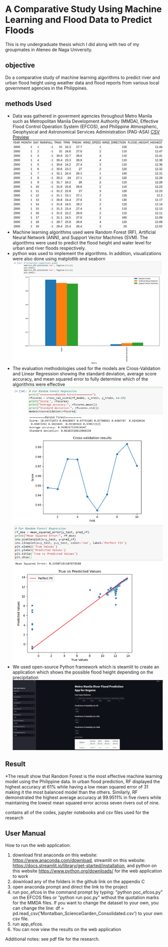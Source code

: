 # A Comparative Study Using Machine Learning and Flood Data to Predict Floods
This is my undergraduate thesis which I did along with two of my groupmates in Ateneo de Naga University.
## objective 
Do a comparative study of machine learning algorithms to predict river and urban flood height using weather data and flood reports from various local government agencies in the Philippines.

## methods Used
* Data was gathered in goverment agencies throughout Metro Manila such as Metropolitan Manila Development Authority (MMDA), Effective Flood Control Operation System (EFCOS), and Philippine Atmospheric, Geophysical and Astronomical Services Administration (PAG-ASA)
[CSV Preview](https://github.com/AlfonsoAlik/EFCOS-MMDA-File/blob/main/Angono/Angono_NAIA_Consolidated_Data.csv)
![CSV Contents](Screenshots/Angono_dataset)
* Machine learning algorithms used were Random Forest (RF), Artificial Neural Network (ANN), and Support Vector Machines (SVM). The algorithms were used to predict the flood height and water level for urban and river floods respectively.
* python was used to implement the algorithms. In addition, visualizations were also done using matplotlib and seaborn
![Angono Streamlit Preview](Screenshots/matplotlib.png)
* The evaluation methodologies used for the models are Cross-Validation and Linear Regression showing the standard deviation, average score accuracy, and mean squared error to fully determine which of the algorithms were effective
![Random Forest Cross-Validation Visualization](Screenshots/RF_Angono.png)
![Random Forest Mean Squared Error Visualization](Screenshots/Angono_MSE.png)
* We used open-source Python framework which is steamlit to create an application which shows the possible flood height depending on the precipitation
![Angono Streamlit Preview](Screenshots/Angono_Streamlit.png)
## Result
*The result show that Random Forest is the most effective machine learning model using the Philippine data. In urban flood prediction, RF displayed the highest accuracy at 61% while having a low mean squared error of 31 making it the most balanced model than the others. Similarly, RF demonstrated the highest average accuracy at 99.9511% in five rivers while maintaining the lowest mean squared error across seven rivers out of nine.


contains all of the codes, jupyter notebooks and csv files used for the research

## User Manual

How to run the web application:
1. download first anaconda on this website: https://www.anaconda.com/download, streamlit on this website: https://docs.streamlit.io/library/get-started/installation, and python on this website https://www.python.org/downloads/ for the web application to work
2. download any of the folders in the github link on the appendix C
3. open anaconda prompt and direct the link to the project
4. run poc_efcos in the command prompt by typing: "python poc_efcos.py" on the EFCOS files or  "python run poc.py" without the quotation marks for the MMDA files. If you want to change the dataset to your own, you can change the line: df = pd.read_csv('Montalban_ScienceGarden_Consolidated.csv') to your own csv file.
5. run app_efcos.
6. You can now view the results on the web application

Additional notes: see pdf file for the research.
